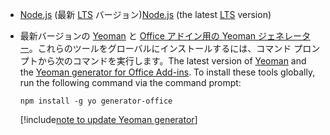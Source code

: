 - <span data-ttu-id="1eccd-101">[Node.js](https://nodejs.org) (最新 [LTS](https://nodejs.org/about/releases) バージョン)</span><span class="sxs-lookup"><span data-stu-id="1eccd-101">[Node.js](https://nodejs.org) (the latest [LTS](https://nodejs.org/about/releases) version)</span></span>

- <span data-ttu-id="1eccd-102">最新バージョンの [Yeoman](https://github.com/yeoman/yo) と [Office アドイン用の Yeoman ジェネレーター](https://github.com/OfficeDev/generator-office)。これらのツールをグローバルにインストールするには、コマンド プロンプトから次のコマンドを実行します。</span><span class="sxs-lookup"><span data-stu-id="1eccd-102">The latest version of [Yeoman](https://github.com/yeoman/yo) and the [Yeoman generator for Office Add-ins](https://github.com/OfficeDev/generator-office). To install these tools globally, run the following command via the command prompt:</span></span>

    ```command&nbsp;line
    npm install -g yo generator-office
    ```

    [!include[note to update Yeoman generator](../includes/note-yeoman-generator-update.md)]
